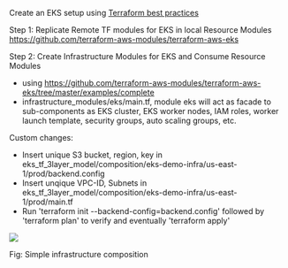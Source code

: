 Create an EKS setup using [Terraform best practices](https://www.terraform-best-practices.com/key-concepts)

Step 1: Replicate Remote TF modules for EKS in local Resource Modules
https://github.com/terraform-aws-modules/terraform-aws-eks

Step 2: Create Infrastructure Modules for EKS and Consume Resource Modules
- using https://github.com/terraform-aws-modules/terraform-aws-eks/tree/master/examples/complete
- infrastructure_modules/eks/main.tf, module eks will act as facade to sub-components as EKS cluster, EKS worker nodes, IAM roles, worker launch template, security groups, auto scaling groups, etc.

Custom changes: 
- Insert unique S3 bucket, region, key in eks_tf_3layer_model/composition/eks-demo-infra/us-east-1/prod/backend.config
- Insert unqique VPC-ID, Subnets in eks_tf_3layer_model/composition/eks-demo-infra/us-east-1/prod/main.tf
- Run 'terraform init --backend-config=backend.config' followed by 'terraform plan' to verify and eventually 'terraform apply'


![](https://gblobscdn.gitbook.com/assets%2F-LMqIrDmky_20pK6TFJ3%2F-LMsEyvFSkhI7U5bXYr0%2F-LMsFSH4bEnNaV2UP-K6%2FComposition%201.png?alt=media&token=bf8b7677-4ba6-4001-a176-3916587f4250)

Fig: Simple infrastructure composition
